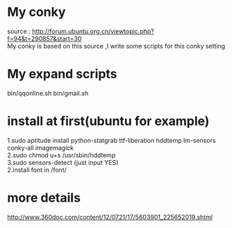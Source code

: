 My conky 
==============
source : http://forum.ubuntu.org.cn/viewtopic.php?f=94&t=290857&start=30  
My conky is based on this source ,I write some scripts for this conky setting  
  
My expand scripts
=================
bin/qqonline.sh
bin/gmail.sh

install at first(ubuntu for example)
=================
1.sudo aptitude install python-statgrab ttf-liberation hddtemp lm-sensors conky-all imagemagick  
2.sudo chmod u+s /usr/sbin/hddtemp  
3.sudo sensors-detect   (just input YES)  
2.install font in /font/  

more details
==================
http://www.360doc.com/content/12/0721/17/5603901_225652019.shtml
